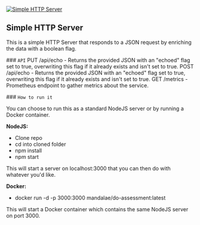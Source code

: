 [![Simple HTTP Server](https://circleci.com/gh/mandalae/http-server.svg?style=svg)](https://circleci.com/gh/mandalae/http-server)

## Simple HTTP Server

This is a simple HTTP Server that responds to a JSON request by enriching the data with a boolean flag.

### `API`
PUT
    /api/echo - Returns the provided JSON with an "echoed" flag set to true, overwriting this flag if it already exists and isn't set to true.
POST
    /api/echo - Returns the provided JSON with an "echoed" flag set to true, overwriting this flag if it already exists and isn't set to true.
GET
    /metrics - Prometheus endpoint to gather metrics about the service.

### `How to run it`

You can choose to run this as a standard NodeJS server or by running a Docker container.

**NodeJS:**
- Clone repo
- cd into cloned folder
- npm install
- npm start

This will start a server on localhost:3000 that you can then do with whatever you'd like.

**Docker:**
- docker run -d -p 3000:3000 mandalae/do-assessment:latest

This will start a Docker container which contains the same NodeJS server on port 3000.
